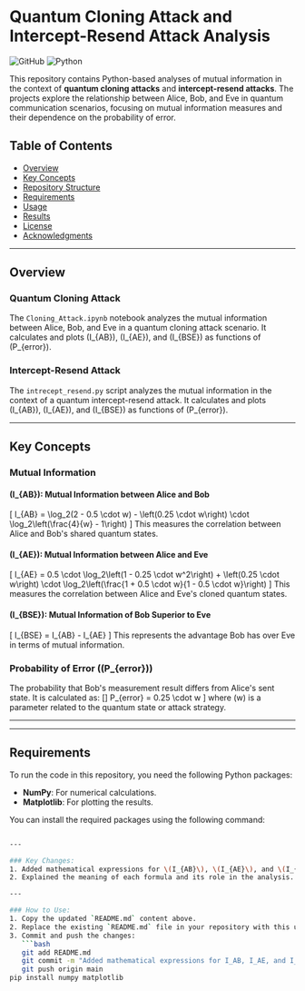 # Quantum Cloning Attack and Intercept-Resend Attack Analysis

![GitHub](https://img.shields.io/badge/license-MIT-blue) 
![Python](https://img.shields.io/badge/Python-3.7%2B-blue)

This repository contains Python-based analyses of mutual information in the context of **quantum cloning attacks** and **intercept-resend attacks**. The projects explore the relationship between Alice, Bob, and Eve in quantum communication scenarios, focusing on mutual information measures and their dependence on the probability of error.

## Table of Contents
- [Overview](#overview)
- [Key Concepts](#key-concepts)
- [Repository Structure](#repository-structure)
- [Requirements](#requirements)
- [Usage](#usage)
- [Results](#results)
- [License](#license)
- [Acknowledgments](#acknowledgments)

---

## Overview

### Quantum Cloning Attack
The `Cloning_Attack.ipynb` notebook analyzes the mutual information between Alice, Bob, and Eve in a quantum cloning attack scenario. It calculates and plots \(I_{AB}\), \(I_{AE}\), and \(I_{BSE}\) as functions of \(P_{error}\).

### Intercept-Resend Attack
The `intrecept_resend.py` script analyzes the mutual information in the context of a quantum intercept-resend attack. It calculates and plots \(I_{AB}\), \(I_{AE}\), and \(I_{BSE}\) as functions of \(P_{error}\).

---

## Key Concepts

### Mutual Information

#### \(I_{AB}\): Mutual Information between Alice and Bob
\[
I_{AB} = \log_2(2 - 0.5 \cdot w) - \left(0.25 \cdot w\right) \cdot \log_2\left(\frac{4}{w} - 1\right)
\]
This measures the correlation between Alice and Bob's shared quantum states.

#### \(I_{AE}\): Mutual Information between Alice and Eve
\[
I_{AE} = 0.5 \cdot \log_2\left(1 - 0.25 \cdot w^2\right) + \left(0.25 \cdot w\right) \cdot \log_2\left(\frac{1 + 0.5 \cdot w}{1 - 0.5 \cdot w}\right)
\]
This measures the correlation between Alice and Eve's cloned quantum states.

#### \(I_{BSE}\): Mutual Information of Bob Superior to Eve
\[
I_{BSE} = I_{AB} - I_{AE}
\]
This represents the advantage Bob has over Eve in terms of mutual information.

### Probability of Error (\(P_{error}\))
The probability that Bob's measurement result differs from Alice's sent state. It is calculated as:
\[]
P_{error} = 0.25 \cdot w
\]
where \(w\) is a parameter related to the quantum state or attack strategy.

---


---

## Requirements

To run the code in this repository, you need the following Python packages:
- **NumPy**: For numerical calculations.
- **Matplotlib**: For plotting the results.

You can install the required packages using the following command:
```bash

---

### Key Changes:
1. Added mathematical expressions for \(I_{AB}\), \(I_{AE}\), and \(I_{BSE}\) in the **Key Concepts** section.
2. Explained the meaning of each formula and its role in the analysis.

---

### How to Use:
1. Copy the updated `README.md` content above.
2. Replace the existing `README.md` file in your repository with this updated version.
3. Commit and push the changes:
   ```bash
   git add README.md
   git commit -m "Added mathematical expressions for I_AB, I_AE, and I_BSE"
   git push origin main
pip install numpy matplotlib
